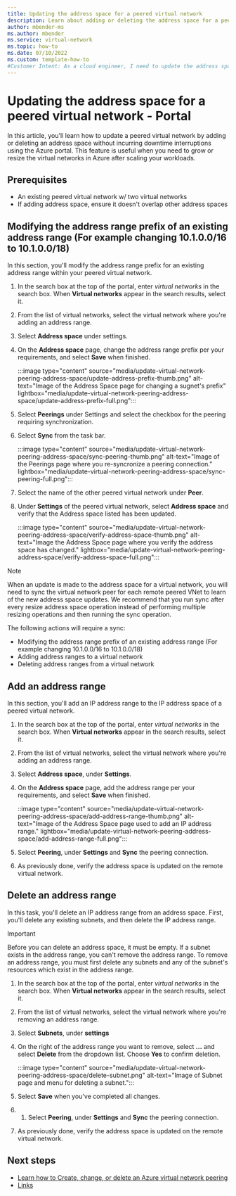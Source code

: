 ```yaml
---
title: Updating the address space for a peered virtual network 
description: Learn about adding or deleting the address space for a peered virtual network without downtime.
author: mbender-ms
ms.author: mbender
ms.service: virtual-network
ms.topic: how-to 
ms.date: 07/10/2022
ms.custom: template-how-to
#Customer Intent: As a cloud engineer, I need to update the address space for peered virtual networks without incurring downtime from the current address spaces. I wish to do this in the Azure Portal.
---
```


# Updating the address space for a peered virtual network - Portal

In this article, you'll learn how to update a peered virtual network by adding or deleting an address space without incurring downtime interruptions using the Azure portal. This feature is useful when you need to grow or resize the virtual networks in Azure after scaling your workloads.

## Prerequisites

- An existing peered virtual network w/ two virtual networks
- If adding address space, ensure it doesn't overlap other address spaces

## Modifying the address range prefix of an existing address range (For example changing 10.1.0.0/16 to 10.1.0.0/18)
In this section, you'll modify the address range prefix for an existing address range within your peered virtual network.
1. In the search box at the top of the portal, enter *virtual networks* in the search box. When **Virtual networks** appear in the search results, select it.
2. From the list of virtual networks, select the virtual network where you're adding an address range.
1. Select **Address space** under settings.
1. On the **Address space** page, change the address range prefix per your requirements, and select **Save** when finished.

    :::image type="content" source="media/update-virtual-network-peering-address-space/update-address-prefix-thumb.png" alt-text="Image of the Address Space page for changing a sugnet's prefix" lightbox="media/update-virtual-network-peering-address-space/update-address-prefix-full.png":::
1. Select **Peerings** under Settings and select the checkbox for the peering requiring synchronization.
1. Select **Sync** from the task bar.

    :::image type="content" source="media/update-virtual-network-peering-address-space/sync-peering-thumb.png" alt-text="Image of the Peerings page where you re-syncronize a peering connection." lightbox="media/update-virtual-network-peering-address-space/sync-peering-full.png":::
1. Select the name of the other peered virtual network under **Peer**.
1. Under **Settings** of the peered virtual network, select **Address space** and verify that the Address space listed has been updated.

    :::image type="content" source="media/update-virtual-network-peering-address-space/verify-address-space-thumb.png" alt-text="Image the Address Space page where you verify the address space has changed." lightbox="media/update-virtual-network-peering-address-space/verify-address-space-full.png":::

> [!NOTE]
> When an update is made to the address space for a virtual network, you will need to sync the virtual network peer for each remote peered VNet to learn of the new address space updates. We recommend that you run sync after every resize address space operation instead of performing multiple resizing operations and then running the sync operation.
>
> The following actions will require a sync:
> - Modifying the address range prefix of an existing address range (For example changing 10.1.0.0/16 to 10.1.0.0/18)
> - Adding address ranges to a virtual network
> - Deleting address ranges from a virtual network
## Add an address range
In this section, you'll add an IP address range to the IP address space of a peered virtual network.

1. In the search box at the top of the portal, enter *virtual networks* in the search box. When **Virtual networks** appear in the search results, select it.
2. From the list of virtual networks, select the virtual network where you're adding an address range.
3. Select **Address space**, under **Settings**.
4. On the **Address space** page, add the address range per your requirements, and select **Save** when finished.

    ::image type="content" source="media/update-virtual-network-peering-address-space/add-address-range-thumb.png" alt-text="Image of the Address Space page used to add an IP address range." lightbox="media/update-virtual-network-peering-address-space/add-address-range-full.png":::
1. Select **Peering**, under **Settings** and **Sync** the peering connection.
1. As previously done, verify the address space is updated on the remote virtual network.
## Delete an address range
In this task, you'll delete an IP address range from an address space. First, you'll delete any existing subnets, and then delete the IP address range.

> [!Important]
> Before you can delete an address space, it must be empty. If a subnet exists in the address range, you can't remove the address range. To remove an address range, you must first delete any subnets and any of the subnet's resources which exist in the address range.

1. In the search box at the top of the portal, enter *virtual networks* in the search box. When **Virtual networks** appear in the search results, select it.
2. From the list of virtual networks, select the virtual network where you're removing an address range.
1. Select **Subnets**, under **settings**
1. On the right of the address range you want to remove, select **...** and select **Delete** from the dropdown list. Choose **Yes** to confirm deletion.

    :::image type="content" source="media/update-virtual-network-peering-address-space/delete-subnet.png" alt-text="Image of Subnet page and menu for deleting a subnet.":::
1. Select **Save** when you've completed all changes.
1. 1. Select **Peering**, under **Settings** and **Sync** the peering connection.
1. As previously done, verify the address space is updated on the remote virtual network.

## Next steps
- [Learn how to Create, change, or delete an Azure virtual network peering]()
- [Links]()



